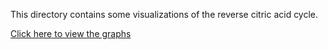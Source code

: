 This directory contains some visualizations of the reverse citric acid
cycle.

[Click here to view the graphs](http://htmlpreview.github.io/?https://github.com/ModelingOriginsofLife/Data-Visualizations/reverse_citric_acid_cycle/blob/master/index.html)